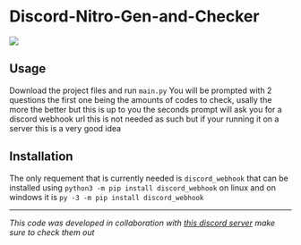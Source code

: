 # Discord-Nitro-Gen-and-Checker
![](https://cdn.discordapp.com/attachments/754989881901711411/806987377343070208/unknown.png)

## Usage
Download the project files and run `main.py` 
You will be prompted with 2 questions the first one being the amounts of codes to check, usally the more the better but this is up to you the seconds prompt will ask you for a discord webhook url this is not needed as such but if your running it on a server this is a very good idea

## Installation
The only requement that is currently needed is `discord_webhook` that can be installed using `python3 -m pip install discord_webhook` on linux and on windows it is `py -3 -m pip install discord_webhook`

---

*This code was developed in collaboration with [this discord server](https://discord.gg/AtpBtMUpHK) make sure to check them out*
